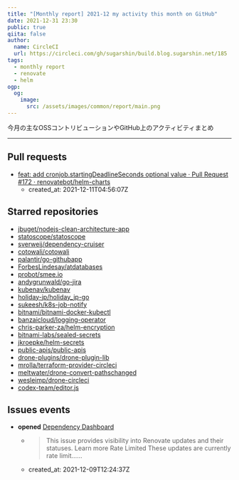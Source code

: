 ```yaml
---
title: "[Monthly report] 2021-12 my activity this month on GitHub"
date: 2021-12-31 23:30
public: true
qiita: false
author:
  name: CircleCI
  url: https://circleci.com/gh/sugarshin/build.blog.sugarshin.net/185
tags:
  - monthly report
  - renovate
  - helm
ogp:
  og:
    image:
      src: /assets/images/common/report/main.png
---
```


今月の主なOSSコントリビューションやGitHub上のアクティビティまとめ

***

## Pull requests

- [feat: add cronjob.startingDeadlineSeconds optional value · Pull Request #172 · renovatebot/helm-charts](https://github.com/renovatebot/helm-charts/pull/172)
  - created_at: 2021-12-11T04:56:07Z

## Starred repositories

- [jbuget/nodejs-clean-architecture-app](https://github.com/jbuget/nodejs-clean-architecture-app)
- [statoscope/statoscope](https://github.com/statoscope/statoscope)
- [sverweij/dependency-cruiser](https://github.com/sverweij/dependency-cruiser)
- [cotowali/cotowali](https://github.com/cotowali/cotowali)
- [palantir/go-githubapp](https://github.com/palantir/go-githubapp)
- [ForbesLindesay/atdatabases](https://github.com/ForbesLindesay/atdatabases)
- [probot/smee.io](https://github.com/probot/smee.io)
- [andygrunwald/go-jira](https://github.com/andygrunwald/go-jira)
- [kubenav/kubenav](https://github.com/kubenav/kubenav)
- [holiday-jp/holiday_jp-go](https://github.com/holiday-jp/holiday_jp-go)
- [sukeesh/k8s-job-notify](https://github.com/sukeesh/k8s-job-notify)
- [bitnami/bitnami-docker-kubectl](https://github.com/bitnami/bitnami-docker-kubectl)
- [banzaicloud/logging-operator](https://github.com/banzaicloud/logging-operator)
- [chris-parker-za/helm-encryption](https://github.com/chris-parker-za/helm-encryption)
- [bitnami-labs/sealed-secrets](https://github.com/bitnami-labs/sealed-secrets)
- [jkroepke/helm-secrets](https://github.com/jkroepke/helm-secrets)
- [public-apis/public-apis](https://github.com/public-apis/public-apis)
- [drone-plugins/drone-plugin-lib](https://github.com/drone-plugins/drone-plugin-lib)
- [mrolla/terraform-provider-circleci](https://github.com/mrolla/terraform-provider-circleci)
- [meltwater/drone-convert-pathschanged](https://github.com/meltwater/drone-convert-pathschanged)
- [wesleimp/drone-circleci](https://github.com/wesleimp/drone-circleci)
- [codex-team/editor.js](https://github.com/codex-team/editor.js)

## Issues events

- **opened** [Dependency Dashboard](https://github.com/sugarshin/conn/issues/4)
  - > This issue provides visibility into Renovate updates and their statuses. Learn more  Rate Limited  These updates are currently rate limit......
  - created_at: 2021-12-09T12:24:37Z
